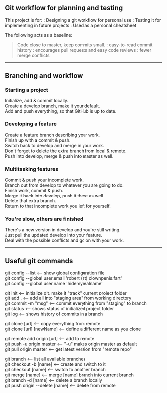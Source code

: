 

## Git workflow for planning and testing

This project is for:
:  Designing a git workflow for personal use
:  Testing it for implementing in future projects
:  Used as a personal cheatsheet


The following acts as a baseline:
> Code close to master, keep commits small.
>  : easy-to-read commit history
>  : encourages pull requests and easy code reviews
>  : fewer merge conflicts

-----

## Branching and workflow

### Starting a project
Initialize, add & commit locally.  
Create a develop branch, make it your default.  
Add and push everything, so that GitHub is up to date.  

### Developing a feature
Create a feature branch describing your work.  
Finish up with a commit & push.  
Switch back to develop and merge in your work.  
Don't forget to delete the extra branch from local & remote.  
Push into develop, merge & push into master as well.  

### Multitasking features
Commit & push your incomplete work.  
Branch out from develop to whatever you are going to do.  
Finish work, commit & push.  
Merge it back into develop, push it there as well.  
Delete that extra branch.  
Return to that incomplete work you left for yourself.  

### You're slow, others are finished
There's a new version in develop and you're still writing.  
Just pull the updated develop into your feature.  
Deal with the possible conflicts and go on with your work.  

-----

## Useful git commands
git config --list	<-- show global configuration file  
git config --global user.email 'robert (at) clownpenis.fart'  
git config --global user.name 'hidemyrealname'  

git init			<-- initialize git, make it "track" current project folder  
git add .			<-- add all into "staging area" from working directory  
git commit -m "msg"	<-- commit everything from "staging" to branch  
git status			<-- shows status of initialized project folder  
git log				<-- shows history of commits in a branch  

git clone [url]  			<-- copy everything from remote  
git clone [url] [newName]	<-- define a different name as you clone  

git remote add origin [url]	<-- add to remote  
git push -u origin master	<-- "-u" makes origin master as default  
git pull origin master		<-- get latest version from "remote repo"  

git branch						<-- list all available branches  
git checkout -b [name]			<-- create and switch to it  
git checkout [name]				<-- switch to another branch  
git merge [name]				<-- merge [name] branch into current branch  
git branch -d [name]			<-- delete a branch locally  
git push origin --delete [name]	<-- delete from remote

